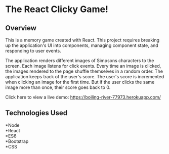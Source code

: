 # The React Clicky Game!

## Overview

This is a memory game created with React. This project requires breaking up the application's UI into components, managing component state, and responding to user events.

The application renders different images of Simpsons characters to the screen. Each image listens for click events. Every time an image is clicked, the images rendered to the page shuffle themselves in a random order. The application keeps track of the user's score. The user's score is incremented when clicking an image for the first time. But if the user clicks the same image more than once, their score goes back to 0.

Click here to view a live demo: https://boiling-river-77973.herokuapp.com/

## Technologies Used

*Node <br/>
*React <br/>
*ES6 <br/>
*Bootstrap <br/>
*CSS <br/>

